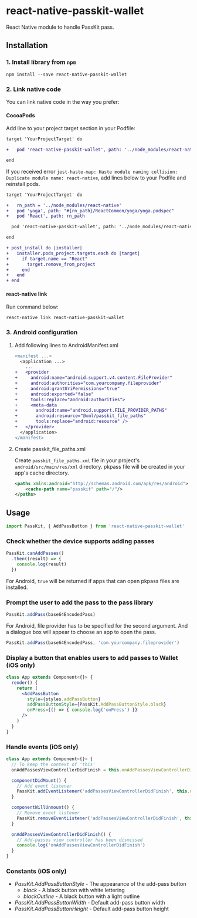 # react-native-passkit-wallet
React Native module to handle PassKit pass.

## Installation

### 1. Install library from `npm`

```shell
npm install --save react-native-passkit-wallet
```

### 2. Link native code

You can link native code in the way you prefer:

#### CocoaPods

Add line to your project target section in your Podfile:

```diff
target 'YourProjectTarget' do

+   pod 'react-native-passkit-wallet', path: '../node_modules/react-native-passkit-wallet'

end
```

If you received error `jest-haste-map: Haste module naming collision: Duplicate module name: react-native`, add lines below to your Podfile and reinstall pods.

```diff
target 'YourProjectTarget' do

+   rn_path = '../node_modules/react-native'
+   pod 'yoga', path: "#{rn_path}/ReactCommon/yoga/yoga.podspec"
+   pod 'React', path: rn_path

  pod 'react-native-passkit-wallet', path: '../node_modules/react-native-passkit-wallet'

end

+ post_install do |installer|
+   installer.pods_project.targets.each do |target|
+     if target.name == "React"
+       target.remove_from_project
+     end
+   end
+ end
```

#### react-native link

Run command below:

```shell
react-native link react-native-passkit-wallet
```

### 3. Android configuration

1.  Add following lines to AndroidManifest.xml

    ```diff
    <manifest ...>
      <application ...>
        ...
    +   <provider
    +     android:name="android.support.v4.content.FileProvider"
    +     android:authorities="com.yourcompany.fileprovider"
    +     android:grantUriPermissions="true"
    +     android:exported="false"
    +     tools:replace="android:authorities">
    +     <meta-data
    +       android:name="android.support.FILE_PROVIDER_PATHS"
    +       android:resource="@xml/passkit_file_paths"
    +       tools:replace="android:resource" />
    +   </provider>
      </application>
    </manifest>
    ```

1.  Create passkit_file_paths.xml

    Create `passkit_file_paths.xml` file in your project's `android/src/main/res/xml` directory.
    pkpass file will be created in your app's cache directory.

    ```xml
    <paths xmlns:android="http://schemas.android.com/apk/res/android">
        <cache-path name="passkit" path="/"/>
    </paths>
    ```

## Usage

```jsx
import PassKit, { AddPassButton } from 'react-native-passkit-wallet'
```

### Check whether the device supports adding passes

```jsx
PassKit.canAddPasses()
  .then((result) => {
    console.log(result)
  })
```

For Android, `true` will be returned if apps that can open pkpass files are installed.

### Prompt the user to add the pass to the pass library

```jsx
PassKit.addPass(base64EncodedPass)
```

For Android, file provider has to be specified for the second argument.
And a dialogue box will appear to choose an app to open the pass.

```jsx
PassKit.addPass(base64EncodedPass, 'com.yourcompany.fileprovider')
```

### Display a button that enables users to add passes to Wallet (iOS only)

```jsx
class App extends Component<{}> {
  render() {
    return (
      <AddPassButton
        style={styles.addPassButton}
        addPassButtonStyle={PassKit.AddPassButtonStyle.black}
        onPress={() => { console.log('onPress') }}
      />
    )
  }
}
```

### Handle events (iOS only)

```jsx
class App extends Component<{}> {
  // To keep the context of 'this'
  onAddPassesViewControllerDidFinish = this.onAddPassesViewControllerDidFinish.bind(this)

  componentDidMount() {
    // Add event listener
    PassKit.addEventListener('addPassesViewControllerDidFinish', this.onAddPassesViewControllerDidFinish)
  }

  componentWillUnmount() {
    // Remove event listener
    PassKit.removeEventListener('addPassesViewControllerDidFinish', this.onAddPassesViewControllerDidFinish)
  }

  onAddPassesViewControllerDidFinish() {
    // Add-passes view controller has been dismissed
    console.log('onAddPassesViewControllerDidFinish')
  }
}
```

### Constants (iOS only)

- *PassKit.AddPassButtonStyle* - The appearance of the add-pass button
    - *black* - A black button with white lettering
    - *blackOutline* - A black button with a light outline
- *PassKit.AddPassButtonWidth* - Default add-pass button width
- *PassKit.AddPassButtonHeight* - Default add-pass button height
